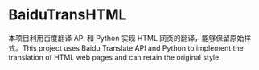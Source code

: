 # BaiduTransHTML
本项目利用百度翻译 API 和 Python 实现 HTML 网页的翻译，能够保留原始样式。This project uses Baidu Translate API and Python to implement the translation of HTML web pages and can retain the original style.
